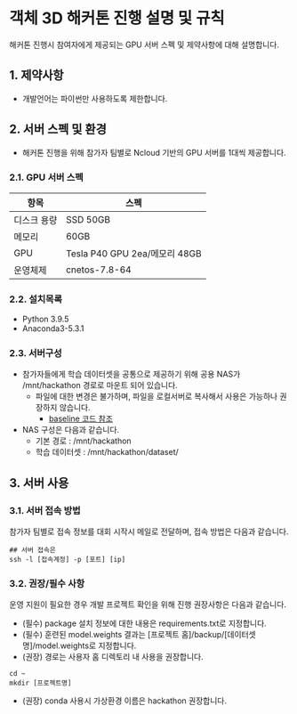 # 객체 3D 해커톤 진행 설명 및 규칙
 해커톤 진행시 참여자에게 제공되는 GPU 서버 스펙 및 제약사항에 대해 설명합니다.
## 1. 제약사항
* 개발언어는 파이썬만 사용하도록 제한합니다.
   
## 2. 서버 스펙 및 환경 
* 해커톤 진행을 위해 참가자 팀별로 Ncloud 기반의 GPU 서버를 1대씩 제공합니다.  
### 2.1. GPU 서버 스펙
|항목|스펙|
|------|---|
|디스크 용량|SSD 50GB|
|메모리| 60GB|
|GPU|Tesla P40 GPU 2ea/메모리 48GB|
|운영체제 |cnetos-7.8-64|

### 2.2. 설치목록
* Python 3.9.5
* Anaconda3-5.3.1

### 2.3. 서버구성
* 참가자들에게 학습 데이터셋을 공통으로 제공하기 위해 공용 NAS가 /mnt/hackathon 경로로 마운트 되어 있습니다.
  * 파일에 대한 변경은 불가하며, 파일을 로컬서버로 복사해서 사용은 가능하나 권장하지 않습니다. 
    * [baseline 코드 참조](https://github.com/qnqnckck/hackerton-object_3d/tree/main/baseline)
* NAS 구성은 다음과 같습니다.
  * 기본 경로 : /mnt/hackathon
  * 학습 데이터셋 : /mnt/hackathon/dataset/ 

## 3. 서버 사용
### 3.1. 서버 접속 방법 
참가자 팀별로 접속 정보를 대회 시작시 메일로 전달하며, 접속 방법은 다음과 같습니다.
```
## 서버 접속은 
ssh -l [접속계정] -p [포트] [ip]
```
### 3.2. 권장/필수 사항
 운영 지원이 필요한 경우 개발 프로젝트 확인을 위해 진행 권장사항은 다음과 같습니다.  
* (필수) package 설치 정보에 대한 내용은 requirements.txt로 지정합니다.
* (필수) 훈련된 model.weights 결과는 [프로젝트 홈]/backup/[데이터셋명]/model.weights로 지정합니다.
* (권장) 경로는 사용자 홈 디렉토리 내 사용을 권장합니다. 
```
cd ~
mkdir [프로젝트명]
```
* (권장) conda 사용시 가상환경 이름은 hackathon 권장합니다.
